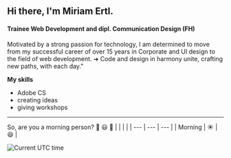 ## Hi there, I'm Miriam Ertl.

#### Trainee Web Development and dipl. Communication Design (FH)

Motivated by a strong passion for technology, 
I am determined to move from my successful career of over 15 years in 
Corporate and UI design to the field of web development.
➜ Code and design in harmony unite, crafting new paths, with each day."



**My skills**
- Adobe CS
- creating ideas
- giving workshops

---



So, are you a morning person?
:wave: :smiley: :butterfly: 
| | | | 
| --- | --- | --- | 
| Morning | :sunny: | :satisfied: | 


![Current UTC time](https://jojoee.jojoee.com/api/utcnowgif?utcnow)
